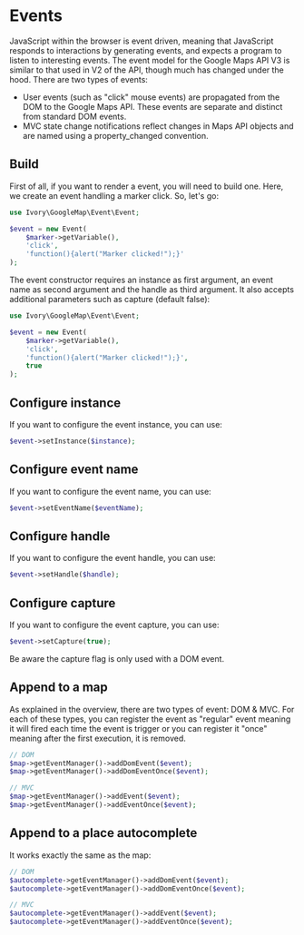# Events

JavaScript within the browser is event driven, meaning that JavaScript responds to interactions by generating events,
and expects a program to listen to interesting events. The event model for the Google Maps API V3 is similar to that
used in V2 of the API, though much has changed under the hood. There are two types of events:

 - User events (such as "click" mouse events) are propagated from the DOM to the Google Maps API. These events are
   separate and distinct from standard DOM events.
 - MVC state change notifications reflect changes in Maps API objects and are named using a property_changed convention.

## Build

First of all, if you want to render a event, you will need to build one. Here, we create an event handling a marker 
click. So, let's go:

``` php
use Ivory\GoogleMap\Event\Event;

$event = new Event(
    $marker->getVariable(),
    'click',
    'function(){alert("Marker clicked!");}'
);
```

The event constructor requires an instance as first argument, an event name as second argument and the handle as 
third argument. It also accepts additional parameters such as capture (default false):

``` php
use Ivory\GoogleMap\Event\Event;

$event = new Event(
    $marker->getVariable(),
    'click',
    'function(){alert("Marker clicked!");}',
    true
);
```

## Configure instance

If you want to configure the event instance, you can use:

``` php
$event->setInstance($instance);
```

## Configure event name

If you want to configure the event name, you can use:

``` php
$event->setEventName($eventName);
```

## Configure handle

If you want to configure the event handle, you can use:

``` php
$event->setHandle($handle);
```

## Configure capture

If you want to configure the event capture, you can use:

``` php
$event->setCapture(true);
```

Be aware the capture flag is only used with a DOM event.

## Append to a map

As explained in the overview, there are two types of event: DOM & MVC. For each of these types, you can register the 
event as "regular" event meaning it will fired each time the event is trigger or you can register it "once" meaning 
after the first execution, it is removed.

``` php
// DOM
$map->getEventManager()->addDomEvent($event);
$map->getEventManager()->addDomEventOnce($event);

// MVC
$map->getEventManager()->addEvent($event);
$map->getEventManager()->addEventOnce($event);
```

## Append to a place autocomplete

It works exactly the same as the map:

``` php
// DOM
$autocomplete->getEventManager()->addDomEvent($event);
$autocomplete->getEventManager()->addDomEventOnce($event);

// MVC
$autocomplete->getEventManager()->addEvent($event);
$autocomplete->getEventManager()->addEventOnce($event);
```
